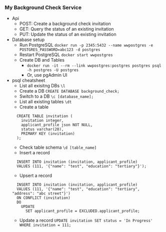 ### My Background Check Service
- Api
  - POST: Create a background check invitation
  - GET: Query the status of an existing invitation
  - PUT: Update the status of an existing invitation
- Database setup
  - Run PostgreSQL `docker run -p 2345:5432 --name wwpostgres -e POSTGRES_PASSWORD=abc123 -d postgres`
  - Restart PostgreSQL `docker start wwpostgres`
  - Create DB and Tables
    - `docker run -it --rm --link wwpostgres:postgres postgres psql -h postgres -U postgres`
    - Or, use pgAdmin UI
- psql cheatsheet
  - List all exisitng DBs `\l`
  - Create a DB `CREATE DATABASE background_check;`
  - Switch to a DB `\c [database_name];`
  - List all existing tables `\dt`
  - Create a table 
  ```
    CREATE TABLE invitation (
      invitation integer,
      applicant_profile json NOT NULL,
      status varchar(20),
      PRIMARY KEY (invitation)
    );
  ```
  - Check table schema `\d [table_name]`
  - Insert a record
  ```
    INSERT INTO invitation (invitation, applicant_profile)
    VALUES (111, '{"name": "test", "education": "tertiary"}');
  ```
  - Upsert a record
  ```
    INSERT INTO invitation (invitation, applicant_profile)
    VALUES (111, '{"name": "test", "education": "tertiary", "address": "abc street"}')
    ON CONFLICT (invitation)
    DO
      UPDATE
        SET applicant_profile = EXCLUDED.applicant_profile;
  ```
  - Update a record
    `UPDATE invitation SET status = 'In Progress' WHERE invitation = 111;`
  